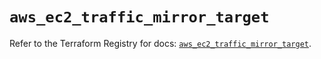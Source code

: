 # `aws_ec2_traffic_mirror_target`

Refer to the Terraform Registry for docs: [`aws_ec2_traffic_mirror_target`](https://registry.terraform.io/providers/hashicorp/aws/6.6.0/docs/resources/ec2_traffic_mirror_target).

